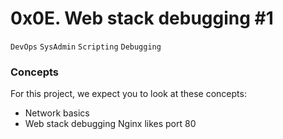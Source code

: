 # 0x0E. Web stack debugging #1
`DevOps` `SysAdmin` `Scripting` `Debugging`
### Concepts
For this project, we expect you to look at these concepts:

- Network basics
- Web stack debugging
Nginx likes port 80
